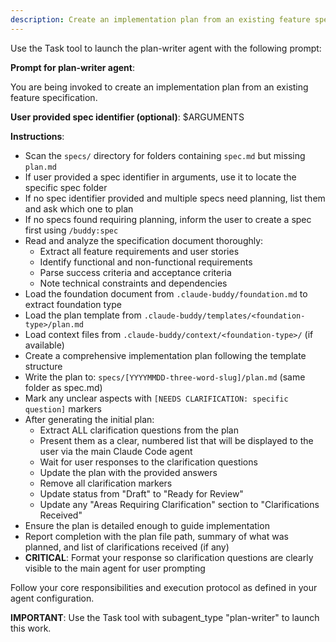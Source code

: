 ```yaml
---
description: Create an implementation plan from an existing feature specification document.
---
```


Use the Task tool to launch the plan-writer agent with the following prompt:

**Prompt for plan-writer agent**:

You are being invoked to create an implementation plan from an existing feature specification.

**User provided spec identifier (optional)**: $ARGUMENTS

**Instructions**:
- Scan the `specs/` directory for folders containing `spec.md` but missing `plan.md`
- If user provided a spec identifier in arguments, use it to locate the specific spec folder
- If no spec identifier provided and multiple specs need planning, list them and ask which one to plan
- If no specs found requiring planning, inform the user to create a spec first using `/buddy:spec`
- Read and analyze the specification document thoroughly:
  - Extract all feature requirements and user stories
  - Identify functional and non-functional requirements
  - Parse success criteria and acceptance criteria
  - Note technical constraints and dependencies
- Load the foundation document from `.claude-buddy/foundation.md` to extract foundation type
- Load the plan template from `.claude-buddy/templates/<foundation-type>/plan.md`
- Load context files from `.claude-buddy/context/<foundation-type>/` (if available)
- Create a comprehensive implementation plan following the template structure
- Write the plan to: `specs/[YYYYMMDD-three-word-slug]/plan.md` (same folder as spec.md)
- Mark any unclear aspects with `[NEEDS CLARIFICATION: specific question]` markers
- After generating the initial plan:
  - Extract ALL clarification questions from the plan
  - Present them as a clear, numbered list that will be displayed to the user via the main Claude Code agent
  - Wait for user responses to the clarification questions
  - Update the plan with the provided answers
  - Remove all clarification markers
  - Update status from "Draft" to "Ready for Review"
  - Update any "Areas Requiring Clarification" section to "Clarifications Received"
- Ensure the plan is detailed enough to guide implementation
- Report completion with the plan file path, summary of what was planned, and list of clarifications received (if any)
- **CRITICAL**: Format your response so clarification questions are clearly visible to the main agent for user prompting

Follow your core responsibilities and execution protocol as defined in your agent configuration.

**IMPORTANT**: Use the Task tool with subagent_type "plan-writer" to launch this work.
